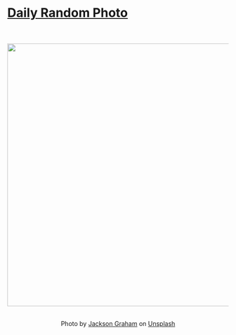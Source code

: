 # [Daily Random Photo](https://www.dailyrandomphoto.com/)

<div align="center">
  <br>
  <br>
  <a href="https://www.dailyrandomphoto.com/p/2023/2023-05-08/"><img src="https://images.unsplash.com/photo-1681087734820-af25b17186f8?crop=entropy&cs=tinysrgb&fit=max&fm=jpg&ixid=Mnw3NzUwOHwwfDF8cmFuZG9tfHx8fHx8fHx8MTY4MzUwNTc5OQ&ixlib=rb-4.0.3&q=80&w=1080" width="600px"></a>
  <br>
  <br>
  <p class="has-text-grey">Photo by <a href="https://unsplash.com/@jfgphoto03?utm_source=Daily%20Random%20Photo&amp;utm_medium=referral" target="_blank" rel="noopener noreferrer">Jackson Graham</a> on <a href="https://unsplash.com/photos/VKfc9oMJSeU?utm_source=Daily%20Random%20Photo&amp;utm_medium=referral" target="_blank" rel="noopener noreferrer">Unsplash</a></p>
</div>
